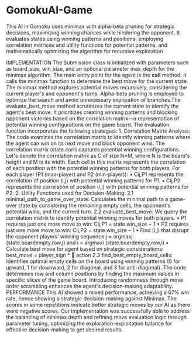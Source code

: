 # GomokuAI-Game
This AI in Gomoku uses minimax with alpha-beta pruning for strategic decisions, maximizing winning chances while hindering the opponent. It evaluates states using winning patterns and positions, employing correlation matrices and utility functions for potential patterns, and mathematically optimizing the algorithm for recursive exploration

IMPLEMENTATION
The Submission class is initialized with parameters such as board_size, win_size, and an optional parameter max_depth for the minimax algorithm. The main entry point for the agent is the __call__ method. It calls the minimax function to determine the best move for the current state. The minimax method explores potential moves recursively, considering the current player's and opponent's turns. Alpha-beta pruning is employed to optimize the search and avoid unnecessary exploration of branches.The evaluate_best_move method scrutinizes the current state to identify the agent's best move. It prioritizes creating winning patterns and blocking opponent victories based on the correlation matrix—a representation of potential winning configurations on the game board. The evaluation function incorporates the following strategies:
1.
Correlation Matrix Analysis: The code examines the correlation matrix to identify winning patterns where the agent can win on its next move and block opponent wins. The correlation matrix (state.corr) captures potential winning configurations. Let's denote the correlation matrix as C of size N×M, where N is the board's height and M is its width. Each cell in this matrix represents the correlation of each position with the potential winning patterns for both players.
For each player (P1 (max-player) and P2 (min-player)):
•
Cij,P1 represents the correlation of position (i,j) with potential winning patterns for P1.
•
Cij,P2 represents the correlation of position (i,j) with potential winning patterns for P2.
2.
Utility Functions used for Decision-Making:
2.1
minimal_path_to_game_over_state: Calculates the minimal path to a game-over state by considering the remaining empty cells, the opponent's potential wins, and the current turn.
2.2
evaluate_best_move: We query the correlation matrix to identify potential winning moves for both players.
•
P1 requires just one more move to win: Cij,P1 = state.win_size − 1
•
P2 requires just one more move to win: Cij,P2 = state.win_size – 1
•
Find (i,j) that disrupt the opponent players’ winning sequence:j = argmaxj (state.boardempty,row,j) and i = argmaxi (state.boardempty,row,i)
•
Calculate best move for agent based on strategic considerations: best_move = player_sign *  action
2.3
find_best_empty_board_cells: Identifies optimal empty cells on the board using winning patterns (0 for upward, 1 for downward, 2 for diagonal, and 3 for anti-diagonal). The code determines row and column positions by finding the maximum values in specific slices of the game board. Introducing randomness through move order scrambling enhances the agent's decision-making adaptability.
PERFORMANCE
This AI showed a mixed performance, achieving a 67% win rate, hence showing a strategic decision-making against Minimax. The scores in some repetitions indicate better strategic moves by our AI as there were negative scores. Our implementation was successfully able to address the balancing of minimax depth and refining move evaluation logic through parameter tuning, optimizing the exploration-exploitation balance for effective decision-making to get desired results.
